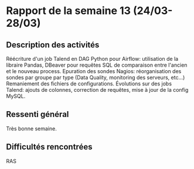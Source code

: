 # Rapport de la semaine 13 (24/03-28/03)
## Description des activités
Réécriture d'un job Talend en DAG Python pour Airflow: utilisation de la libraire Pandas, DBeaver pour requêtes SQL de comparaison entre l'ancien et le nouveau process.
Epuration des sondes Nagios: réorganisation des sondes par groupe par type (Data Quality, monitoring des serveurs, etc...)
Remaniement des fichiers de configurations.
Évolutions sur des jobs Talend: ajouts de colonnes, correction de requêtes, mise à jour de la config MySQL.

## Ressenti général
Très bonne semaine.

## Difficultés rencontrées
RAS
